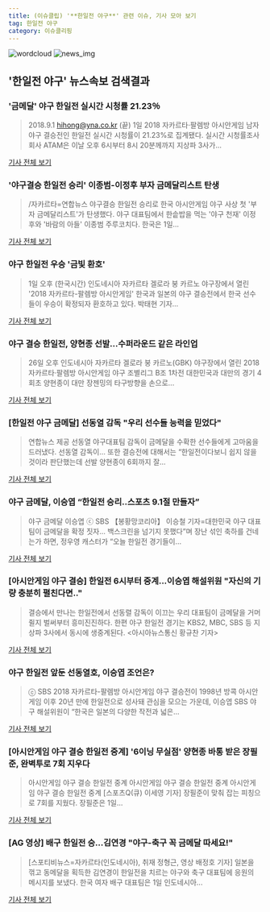 ```yaml
---
title: (이슈클립) '**한일전 야구**' 관련 이슈, 기사 모아 보기
tag: 한일전 야구
category: 이슈클리핑
---
```

![wordcloud](https://s3.ap-northeast-2.amazonaws.com/lyrics101-wordcloud/2018-09-01-1535808627.png)
![news_img](https://user-images.githubusercontent.com/42597476/44507050-1206f400-a6e4-11e8-8d98-7ffbfebb353f.png)
## **'**한일전 야구**'** 뉴스속보 검색결과
### '금메달' 야구 한일전 실시간 시청률 21.23％

>2018.9.1 hihong@yna.co.kr (끝) 1일 2018 자카르타·팔렘방 아시안게임 남자야구 결승전인 한일전 실시간 시청률이 21.23%로 집계됐다. 실시간 시청률조사회사 ATAM은 이날 오후 6시부터 8시 20분께까지 지상파 3사가...

<a href="http://app.yonhapnews.co.kr/YNA/Basic/SNS/r.aspx?c=AKR20180901058000005&did=1195m" target="_blank">기사 전체 보기</a>

### '야구결승 한일전 승리' 이종범-이정후 부자 금메달리스트 탄생

>/자카르타=연합뉴스 야구결승 한일전 승리로 한국 아시안게임 야구 사상 첫 '부자 금메달리스트'가 탄생했다. 야구 대표팀에서 한솥밥을 먹는 '야구 천재' 이정후와 '바람의 아들' 이종범 주루코치다. 한국은 1일...

<a href="http://www.kyeongin.com/main/view.php?key=20180901010000102" target="_blank">기사 전체 보기</a>

### 야구 한일전 우승 '금빛 환호'

>1일 오후 (한국시간) 인도네시아 자카르타 겔로라 붕 카르노 야구장에서 열린 '2018 자카르타-팔렘방 아시안게임' 한국과 일본의 야구 결승전에서 한국 선수들이 우승이 확정되자 환호하고 있다. 박태현 기자...

<a href="http://www.kukinews.com/news/article.html?no=581766" target="_blank">기사 전체 보기</a>

### 야구 결승 한일전, 양현종 선발...수퍼라운드 같은 라인업

>26일 오후 인도네시아 자카르타 겔로라 붕 카르노(GBK) 야구장에서 열린 2018 자카르타·팔렘방 아시안게임 야구 조별리그 B조 1차전 대한민국과 대만의 경기 4회초 양현종이 대만 장젠밍의 타구방향을 손으로...

<a href="http://news.joins.com/article/olink/22525334" target="_blank">기사 전체 보기</a>

### [**한일전 야구** 금메달] 선동열 감독 "우리 선수들 능력을 믿었다"

>연합뉴스 제공 선동열 야구대표팀 감독이 금메달을 수확한 선수들에게 고마움을 드러냈다. 선동열 감독이... 또한 결승전에 대해서는 “한일전이다보니 쉽지 않을 것이라 판단했는데 선발 양현종이 6회까지 잘...

<a href="http://sports.hankooki.com/lpage/baseball/201809/sp2018090122113657360.htm" target="_blank">기사 전체 보기</a>

### 야구 금메달, 이승엽 “한일전 승리..스포츠 9.1절 만들자”

>야구 금메달 이승엽 ⓒ SBS 【봉황망코리아】 이승철 기자=대한민국 야구 대표팀이 금메달을 확정 짓자... 백스크린을 넘기지 못했다”며 장난 섞인 축하를 건네는가 하면, 정우영 캐스터가 “오늘 한일전 경기들이...

<a href="http://chinafocus.co.kr/view.php?no=24397" target="_blank">기사 전체 보기</a>

### [아시안게임 야구 결승] 한일전 6시부터 중계...이승엽 해설위원 "자신의 기량 충분히 펼친다면.."

>결승에서 만나는 한일전에서 선동렬 감독이 이끄는 우리 대표팀이 금메달을 거머쥘지 벌써부터 흥미진진하다. 한편 야구 한일전 경기는 KBS2, MBC, SBS 등 지상파 3사에서 동시에 생중계된다. <아시아뉴스통신 황규찬 기자>

<a href="http://www.anewsa.com/detail.php?number=1364788&thread=06r02" target="_blank">기사 전체 보기</a>

### 야구 한일전 앞둔 선동열호, 이승엽 조언은?

>ⓒ SBS 2018 자카르타-팔렘방 아시안게임 야구 결승전이 1998년 방콕 아시안게임 이후 20년 만에 한일전으로 성사돼 관심을 모으는 가운데, 이승엽 SBS 야구 해설위원이 “한국은 일본의 다양한 작전과 넓은...

<a href="http://www.dailian.co.kr/news/view/736587/?sc=naver" target="_blank">기사 전체 보기</a>

### [아시안게임 야구 결승 한일전 중계] '6이닝 무실점' 양현종 바통 받은 장필준, 완벽투로 7회 지우다

>아시안게임 야구 결승 한일전 중계 아시안게임 야구 결승 한일전 중계 아시안게임 야구 결승 한일전 중계 [스포츠Q(큐) 이세영 기자] 장필준이 맞춰 잡는 피칭으로 7회를 지웠다. 장필준은 1일...

<a href="http://www.sportsq.co.kr/news/articleView.html?idxno=301033" target="_blank">기사 전체 보기</a>

### [AG 영상] 배구 한일전 승…김연경 "야구-축구 꼭 금메달 따세요!"

>[스포티비뉴스=자카르타(인도네시아), 취재 정형근, 영상 배정호 기자] 일본을 꺾고 동메달을 획득한 김연경이 한일전을 치르는 야구와 축구 대표팀에 응원의 메시지를 보냈다. 한국 여자 배구 대표팀은 1일 인도네시아...

<a href="http://www.spotvnews.co.kr/?mod=news&act=articleView&idxno=234316" target="_blank">기사 전체 보기</a>


